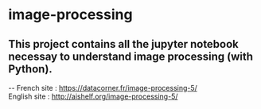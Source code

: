 # image-processing
## This project contains all the jupyter notebook necessay to understand image processing (with Python).  
--
French site : https://datacorner.fr/image-processing-5/  
English site : http://aishelf.org/image-processing-5/  